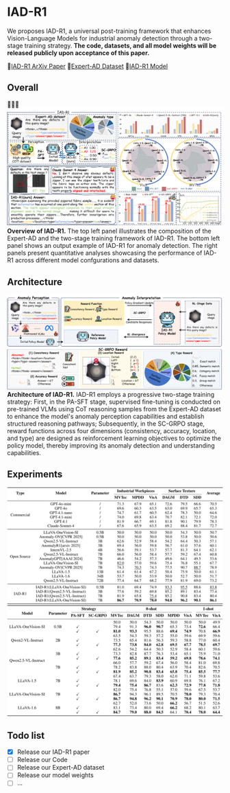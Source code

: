 # IAD-R1
We proposes IAD-R1, a universal post-training framework that enhances Vision-Language Models for industrial anomaly detection through a two-stage training strategy. 
**The code, datasets, and all model weights will be released publicly upon acceptance of this paper.** 


📓[IAD-R1 ArXiv Paper]()
💾[Expert-AD Dataset](https://huggingface.co/datasets/yanhui01/Expert-AD)
🤖[IAD-R1 Model](https://huggingface.co/yanhui01/IAD-R1)


## Overall
🤯🤯🤯
![Overall](assets/overall.png)
**Overview of IAD-R1.** The top left panel illustrates the composition of the Expert-AD and the two-stage training framework of IAD-R1. The bottom left panel shows an output example of IAD-R1 for anomaly detection. The right panels present quantitative analyses showcasing the performance of IAD-R1 across different model confgurations and datasets.


## Architecture
![Framework](assets/framework.png)
**Architecture of IAD-R1.** IAD-R1 employs a progressive two-stage training strategy: First, in the PA-SFT stage, supervised fine-tuning is conducted on pre-trained VLMs using CoT reasoning samples from the Expert-AD dataset to enhance the model's anomaly perception capabilities and establish structured reasoning pathways; Subsequently, in the SC-GRPO stage, reward functions across four dimensions (consistency, accuracy, location, and type) are designed as reinforcement learning objectives to optimize the policy model, thereby improving its anomaly detection and understanding capabilities.

## Experiments
![Table1](assets/table1.png)
![Table2](assets/table2.png)

## Todo list
- [x] Release our IAD-R1 paper
- [ ] Release our Code
- [ ] Release our Expert-AD dataset
- [ ] Release our model weights
- [ ] ...
